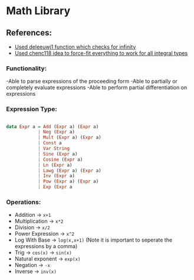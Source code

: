 # Math Library

## References:

* [Used deleeuwj1 function which checks for infinity](https://github.com/deleeuwj1/CS1XA3/blob/master/Assign3/Exprs/ExprEval.hs)
* [Used chenc118 idea to force-fit everything to work for all integral types](https://github.com/chenc118/CS1XA3/blob/master/Assign3/ExprDiff.hs)

### Functionality:
-Able to parse expressions of the proceeding form
-Able to partially or completely evaluate expressions
-Able to perform partial differentiation on expressions


### Expression Type:

```Haskell

data Expr a = Add (Expr a) (Expr a)
            | Neg (Expr a)
            | Mult (Expr a) (Expr a)
            | Const a
            | Var String
            | Sine (Expr a)
            | Cosine (Expr a)
            | Ln (Expr a)
            | Lawg (Expr a) (Expr a) 
            | Inv (Expr a)
            | Pow (Expr a) (Expr a)
            | Exp (Expr a

```

### Operations:

- Addition -> `x+1`
- Multiplication    -> `x*2`
- Division   -> `x/2` 
- Power Expression   -> `x^2`
- Log With Base  -> `log(x,x+1)` (Note it is important to seperate the expressions by a comma)
- Trig   -> `cos(x)` -> `sin(x)`
- Natural exponent   -> `exp(x)`
- Negation   -> `-x`
- Inverse    -> `inv(x)`